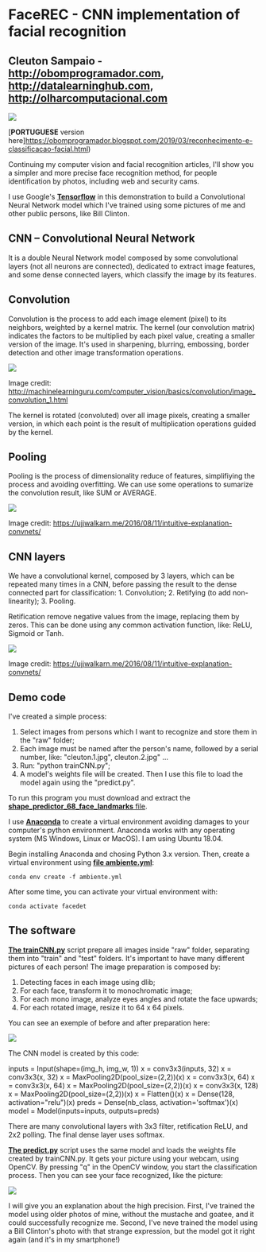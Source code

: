 # FaceREC - CNN implementation of facial recognition
## Cleuton Sampaio - http://obomprogramador.com, http://datalearninghub.com, http://olharcomputacional.com

[![](./banner_livros2.png)](https://www.lcm.com.br/site/#livros/busca?term=cleuton)

[**PORTUGUESE** version here]https://obomprogramador.blogspot.com/2019/03/reconhecimento-e-classificacao-facial.html)

Continuing my computer vision and facial recognition articles, I'll show you a simpler and more precise face recognition method, for people identification by photos, including web and security cams.

I use Google's [**Tensorflow**](https://www.tensorflow.org/) in this demonstration to build a Convolutional Neural Network model which I've trained using some pictures of me and other public persons, like Bill Clinton.


## CNN – Convolutional Neural Network

It is a double Neural Network model composed by some convolutional layers (not all neurons are connected), dedicated to extract image features, and some dense connected layers, which classify the image by its features.

## Convolution

Convolution is the process to add each image element (pixel) to its neighbors, weighted by a kernel matrix. The kernel (our convolution matrix) indicates the factors to be multiplied by each pixel value, creating a smaller version of the image. It's used in sharpening, blurring, embossing, border detection and other image transformation operations.

![](./images/convolucao.png)

Image credit: http://machinelearninguru.com/computer_vision/basics/convolution/image_convolution_1.html

The kernel is rotated (convoluted) over all image pixels, creating a smaller version, in which each point is the result of multiplication operations guided by the kernel.


## Pooling

Pooling is the process of dimensionality reduce of features, simplifiying the process and avoiding overfitting.
We can use some operations to sumarize the convolution result, like SUM or AVERAGE.

![](./images/pooling.png)

Image credit: https://ujjwalkarn.me/2016/08/11/intuitive-explanation-convnets/

## CNN layers

We have a convolutional kernel, composed by 3 layers, which can be repeated many times in a CNN, before passing the result to the dense connected part for classification:
    1. Convolution;
    2. Retifying (to add non-linearity);
    3. Pooling.

Retification remove negative values from the image, replacing them by zeros. This can be done using any common activation function, like: ReLU, Sigmoid or Tanh.

![](./images/layers.png)

Image credit: https://ujjwalkarn.me/2016/08/11/intuitive-explanation-convnets/


## Demo code

I've created a simple process:
1. Select images from persons which I want to recognize and store them in the "raw" folder;
2. Each image must be named after the person's name, followed by a serial number, like: "cleuton.1.jpg", cleuton.2.jpg" ...
3. Run: "python trainCNN.py";
4. A model's weights file will be created. Then I use this file to load the model again using the "predict.py".

To run this program you must download and extract the [**shape_predictor_68_face_landmarks** file](http://dlib.net/files/shape_predictor_68_face_landmarks.dat.bz2).

I use [**Anaconda**](https://www.anaconda.com/) to create a virtual environment avoiding damages to your computer's python environment. Anaconda works with any operating system (MS Windows, Linux or MacOS). I am using Ubuntu 18.04.

Begin installing Anaconda and chosing Python 3.x version. Then, create a virtual environment using [**file ambiente.yml**](./ambiente.yml):
```
conda env create -f ambiente.yml
```

After some time, you can activate your virtual environment with:
```
conda activate facedet
```

## The software

[**The trainCNN.py**](./trainCNN.py) script prepare all images inside "raw" folder, separating them into "train" and "test" folders. It's important to have many different pictures of each person! The image preparation is composed by:

1. Detecting faces in each image using dlib;
2. For each face, transform it to monochromatic image;
3. For each mono image, analyze eyes angles and rotate the face upwards;
4. For each rotated image, resize it to 64 x 64 pixels.

You can see an exemple of before and after preparation here:

![](./images/before_after.png)

The CNN model is created by this code:

inputs = Input(shape=(img_h, img_w, 1))
x = conv3x3(inputs, 32)
x = conv3x3(x, 32)
x = MaxPooling2D(pool_size=(2,2))(x) 
x = conv3x3(x, 64)
x = conv3x3(x, 64)
x = MaxPooling2D(pool_size=(2,2))(x) 
x = conv3x3(x, 128)
x = MaxPooling2D(pool_size=(2,2))(x) 
x = Flatten()(x)
x = Dense(128, activation="relu")(x)
preds = Dense(nb_class, activation='softmax')(x)
model = Model(inputs=inputs, outputs=preds)

There are many convolutional layers with 3x3 filter, retification ReLU, and 2x2 polling. The final dense layer uses softmax.

[**The predict.py**](./predict.py) script uses the same model and loads the weights file created by trainCNN.py. It gets your picture using your webcam, using OpenCV. By pressing "q" in the OpenCV window, you start the classification process. Then you can see your face recognized, like the picture:

![](./resultado.png)

I will give you an explanation about the high precision. First, I've trained the model using older photos of mine, without the mustache and goatee, and it could successfully recognize me. Second, I've neve trained the model using a Bill Clinton's photo with that strange expression, but the model got it right again (and it's in my smartphone!)
